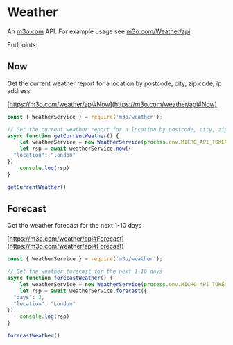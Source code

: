 # Weather

An [m3o.com](https://m3o.com) API. For example usage see [m3o.com/Weather/api](https://m3o.com/Weather/api).

Endpoints:

## Now

Get the current weather report for a location by postcode, city, zip code, ip address


[https://m3o.com/weather/api#Now](https://m3o.com/weather/api#Now)

```js
const { WeatherService } = require('m3o/weather');

// Get the current weather report for a location by postcode, city, zip code, ip address
async function getCurrentWeather() {
	let weatherService = new WeatherService(process.env.MICRO_API_TOKEN)
	let rsp = await weatherService.now({
  "location": "london"
})
	console.log(rsp)
}

getCurrentWeather()
```
## Forecast

Get the weather forecast for the next 1-10 days


[https://m3o.com/weather/api#Forecast](https://m3o.com/weather/api#Forecast)

```js
const { WeatherService } = require('m3o/weather');

// Get the weather forecast for the next 1-10 days
async function forecastWeather() {
	let weatherService = new WeatherService(process.env.MICRO_API_TOKEN)
	let rsp = await weatherService.forecast({
  "days": 2,
  "location": "London"
})
	console.log(rsp)
}

forecastWeather()
```
